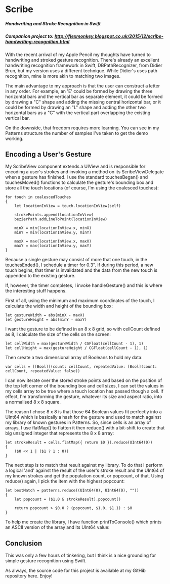 # Scribe
##### _Handwriting and Stroke Recognition in Swift_

##### _Companion project to: http://flexmonkey.blogspot.co.uk/2015/12/scribe-handwriting-recognition.html_

With the recent arrival of my Apple Pencil my thoughts have turned to handwriting and stroked gesture recognition. There's already an excellent handwriting recognition framework in Swift, DBPathRecognizer, from Didier Brun, but my version uses a different technique. While Didier's uses path recognition, mine is more akin to matching two images.

The main advantage to my approach is that the user can construct a letter in any order. For example, an 'E' could be formed by drawing the three horizontal bars and the vertical bar as separate element, it could be formed by drawing a "C" shape and adding the missing central horizontal bar, or it could be formed by drawing an "L" shape and adding the other two horizontal bars as a "C" with the vertical part overlapping the existing vertical bar. 

On the downside, that freedom requires more learning. You can see in my Patterns structure the number of samples I've taken to get the demo working. 

## Encoding a User's Gesture

My ScribeView component extends a UIView and is responsible for encoding a user's strokes and invoking a method on its ScribeViewDelegate when a gesture has finished. I use the standard touchesBegan() and touchesMoved() functions to calculate the gesture's bounding box and store all the touch locations (of course, I'm using the coalesced touches):

    for touch in coalescedTouches
    {
        let locationInView = touch.locationInView(self)
        
        strokePoints.append(locationInView)
        bezierPath.addLineToPoint(locationInView)
        
        minX = min(locationInView.x, minX)
        minY = min(locationInView.y, minY)
        
        maxX = max(locationInView.x, maxX)
        maxY = max(locationInView.y, maxY)
    }

Because a single gesture may consist of more that one touch, in the touchesEnded(), I schedule a timer for 0.3". If during this period, a new touch begins, that timer is invalidated and the data from the new touch is appended to the existing gesture.

If, however, the timer completes, I invoke handleGesture() and this is where the interesting stuff happens.

First of all, using the minimum and maximum coordinates of the touch, I calculate the width and height of the bounding box:

    let gestureWidth = abs(minX - maxX)
    let gestureHeight = abs(minY - maxY)

I want the gesture to be defined in an 8 x 8 grid, so with cellCount defined as 8, I calculate the size of the cells on the screen:

    let cellWidth = max(gestureWidth / CGFloat(cellCount - 1), 1)
    let cellHeight = max(gestureHeight / CGFloat(cellCount - 1), 1)

Then create a two dimensional array of Booleans to hold my data:

    var cells = [[Bool]](count: cellCount, repeatedValue: [Bool](count: cellCount, repeatedValue: false))

I can now iterate over the stored stroke points and based on the position of the top left corner of the bounding box and cell sizes, I can set the values in my cells array to be true where a touch location has passed though a cell. If effect, I'm transforming the gesture, whatever its size and aspect ratio, into a normalised 8 x 8 square.

The reason I chose 8 x 8 is that those 64 Boolean values fit perfectly into a UInt64 which is basically a hash for the gesture and used to match against my library of known gestures in Patterns. So, since cells is an array of arrays, I use flatMap()  to flatten it then reduce() with a bit-shift to create that big unsigned integer that represents the 8 x 8 array:

    let strokeResult = cells.flatMap({ return $0 }).reduce(UInt64(0))
    {
        ($0 << 1 | ($1 ? 1 : 0))
    }

The next step is to match that result against my library. To do that I perform a logical 'and' against the result of the user's stroke result and the UInt64 of my known strokes and get the population count, or popcount, of that. Using reduce() again, I pick the item with the highest popcount:

    let bestMatch = patterns.reduce((UInt64(0), UInt64(0), ""))
    {
        let popcount = ($1.0 & strokeResult).popcount()
        
        return popcount > $0.0 ? (popcount, $1.0, $1.1) : $0
    }

To help me create the library, I have function printToConsole() which prints an ASCII version of the array and its UInt64 value:

## Conclusion

This was only a few hours of tinkering, but I think is a nice grounding for simple gesture recognition using Swift.

As always, the source code for this project is available at my GitHib repository here. Enjoy!
